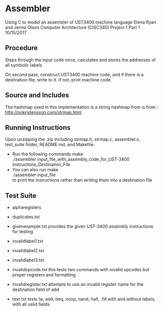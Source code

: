 # Assembler

Using C to model an assembler of UST3400 machine language
Elena Ryan and Jenna Olson
Computer Architecture (CISC340)
Project 1 Part 1 10/15/2017


## Procedure
Steps through the input code once, calculates and stores the addresses of all symbolic labels

On second pass, construct UST3400 machine code, and if there is a destination file, write to it.  If not, print machine code.

## Source and Includes

The hashmap used in this implementation is a string hashmap from  is from : http://pokristensson.com/strmap.html

## Running Instructions

Upon unzipping the .zip including strmap.h, strmap.c, assembler.c, test_suite folder, README.md, and Makefile:
* Run the following commands
	  make  
	  ./assembler input_file_with_assembly_code_for_UST-3400 Instructions_Destination_File  
* You can also run
	   make  
	   ./assembler input_file  
to print the instructions rather than writing them into a destination file

## Test Suite
*	alpharegisters
	
* duplicates.txt

* givenexample.txt
	provides the given UST-3400 assembly instructions for testing

* invalidlabel1.txt

* invalidlabel2.txt

* invalidlabel3.txt

* invalidopcode.txt
	this tests two commands with invalid opcodes but proper registers and formatting

* invalidregister.txt
	attempts to use an invalid register name for the destination field of add

* text.txt
	tests lw, add, beq, noop, nand, halt, .fill with and without labels, with all valid fields


